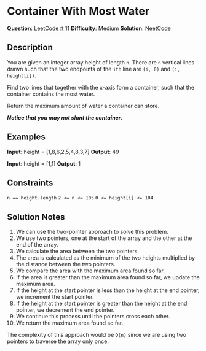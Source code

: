 # Container With Most Water

__Question__: [LeetCode # 11](https://leetcode.com/problems/container-with-most-water/)
__Difficulty__: Medium
__Solution__: [NeetCode](https://youtu.be/UuiTKBwPgAo)

## Description

You are given an integer array height of length `n`. There are `n` vertical lines drawn such that the two endpoints of the `ith` line are `(i, 0)` and `(i, height[i])`.

Find two lines that together with the x-axis form a container, such that the container contains the most water.

Return the maximum amount of water a container can store.

___Notice that you may not slant the container.___

## Examples

__Input__: height = [1,8,6,2,5,4,8,3,7]
__Output__: 49

__Input__: height = [1,1]
__Output__: 1

## Constraints

`n == height.length`
`2 <= n <= 105`
`0 <= height[i] <= 104`

## Solution Notes

1. We can use the two-pointer approach to solve this problem.
2. We use two pointers, one at the start of the array and the other at the end of the array.
3. We calculate the area between the two pointers.
4. The area is calculated as the minimum of the two heights multiplied by the distance between the two pointers.
5. We compare the area with the maximum area found so far.
6. If the area is greater than the maximum area found so far, we update the maximum area.
7. If the height at the start pointer is less than the height at the end pointer, we increment the start pointer.
8. If the height at the start pointer is greater than the height at the end pointer, we decrement the end pointer.
9. We continue this process until the pointers cross each other.
10. We return the maximum area found so far.

The complexity of this approach would be `O(n)` since we are using two pointers to traverse the array only once.
